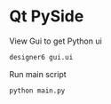 # Qt PySide

View Gui to get Python ui

```sh
designer6 gui.ui
```

Run main script

```sh
python main.py
```

